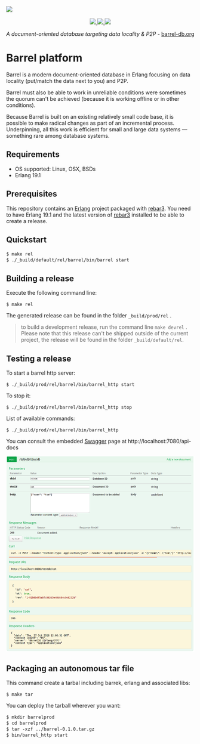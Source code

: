 
<img src="https://raw.githubusercontent.com/barrel-db/media/master/banner/barrel-banner-groupfb.png">

<p align="center">
   <a href="https://travis-ci.org/barrel-db/barrel">
        <img src="https://gitlab.com/barrel-db/barrel/badges/master/build.svg">
   </a>
   
   <a href="https://gitlab.com/barrel-db/barrel/blob/master/LICENSE">
        <img src="https://img.shields.io/badge/license-Apache--2.0-blue.svg">
   </a>

   <a href="https://twitter.com/barreldb">
        <img src="https://img.shields.io/badge/twitter-%40barreldb-55acee.svg">
   </a>
</p>

<p align="center"><i>A document-oriented database targeting data locality & P2P</i> - <a href="https://barrel-db.org/" target="_blank">barrel-db.org</a></p>

# Barrel platform

Barrel is a modern document-oriented database in Erlang focusing on data locality (put/match the data next to you) and P2P.

Barrel must also be able to work in unreliable conditions were sometimes the quorum can't be achieved (because it is working offline or in other conditions).

Because Barrel is built on an existing relatively small code base, it is possible to make radical changes as part of an incremental process. Underpinning, all this work is efficient for small and large data systems — something rare among database systems.

## Requirements

- OS supported: Linux, OSX, BSDs
- Erlang 19.1

## Prerequisites

This repository contains an [Erlang](https://www.erlang.org/) project packaged
with [rebar3](https://www.rebar3.org/). You need to have Erlang 19.1  and the latest version of
[rebar3](http://rebar3.org) installed to be able to create a release.

## Quickstart

    $ make rel
    $ ./_build/default/rel/barrel/bin/barrel start

## Building a release

Execute the following command line:

    $ make rel

The generated release can be found in the folder `_build/prod/rel` .

> to build a development release, run the command line `make devrel` .
> Please note that this release can't be shipped outside of the current project,
> the release will be found in the folder `_build/default/rel`.

## Testing a release

To start a barrel http server:

    $ ./_build/prod/rel/barrel/bin/barrel_http start

To stop it:

    $ ./_build/prod/rel/barrel/bin/barrel_http stop

List of available commands:

    $ ./_build/prod/rel/barrel/bin/barrel_http

You can consult the embedded [Swagger](http://swagger.io/) page at
http://localhost:7080/api-docs

<img src="doc/swagger.png" width="800">

## Packaging an autonomous tar file

This command create a tarbal including barrek, erlang and associated libs:

    $ make tar

You can deploy the tarball wherever you want:

    $ mkdir barrelprod
    $ cd barrelprod
    $ tar -xzf ../barrel-0.1.0.tar.gz
    $ bin/barrel_http start

